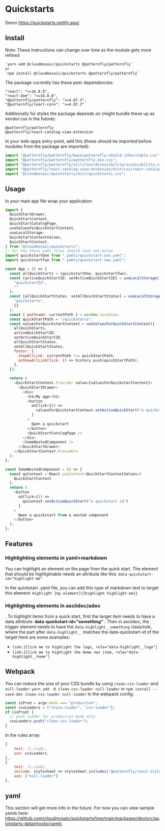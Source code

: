 # Quickstarts

Demo
https://quickstarts.netlify.app/

## Install

Note: These instructions can change over time as the module gets more refined

```bash
`yarn add @cloudmosaic/quickstarts @patternfly/patternfly`
or
`npm install @cloudmosaic/quickstarts @patternfly/patternfly`
```

The package currently has these peer dependencies:

```
"react": ">=16.8.0",
"react-dom": ">=16.8.0",
"@patternfly/patternfly": ">=4.87.3",
"@patternfly/react-core": ">=4.97.2"
```

Additionally for styles the package depends on (might bundle these up as vendor.css in the future):

```
@patternfly/patternfly
@patternfly/react-catalog-view-extension
```

In your web-apps entry point, add this (these should be imported before modules from the package are imported):

```js
import "@patternfly/patternfly/base/patternfly-shield-inheritable.css";
import "@patternfly/patternfly/patternfly.min.css";
import "@patternfly/patternfly/utilities/Accessibility/accessibility.css";
import "@patternfly/react-catalog-view-extension/dist/css/react-catalog-view-extension.css";
import "@cloudmosaic/quickstarts/dist/quickstarts.css";
```

## Usage

In your main app file wrap your application:

```js
import {
  QuickStartDrawer,
  QuickStartContext,
  QuickStartCatalogPage,
  useValuesForQuickStartContext,
  useLocalStorage,
  QuickStartContextValues,
  QuickStartContext,
} from "@cloudmosaic/quickstarts";
// for how these yaml files should look see below
import quickstartOne from ".yamls/quickstart-one.yaml";
import quickstartTwo from ".yamls/quickstart-two.yaml";

const App = () => {
  const allQuickStarts = [quickstartOne, quickstartTwo];
  const [activeQuickStartID, setActiveQuickStartID] = useLocalStorage(
    "quickstartId",
    ""
  );
  const [allQuickStartStates, setAllQuickStartStates] = useLocalStorage(
    "quickstarts",
    {}
  );
  const { pathname: currentPath } = window.location;
  const quickStartPath = "/quickstarts";
  const valuesForQuickstartContext = useValuesForQuickStartContext({
    allQuickStarts,
    activeQuickStartID,
    setActiveQuickStartID,
    allQuickStartStates,
    setAllQuickStartStates,
    footer: {
      showAllLink: currentPath !== quickStartPath,
      onShowAllLinkClick: () => history.push(quickStartPath),
    },
  });

  return (
    <QuickStartContext.Provider value={valuesForQuickstartContext}>
      <QuickStartDrawer>
        <div>
          <h1>My app</h1>
          <button
            onClick={() =>
              valuesForQuickstartContext.setActiveQuickStart("a quickstart id")
            }
          >
            Open a quickstart
          </button>
          <QuickStartCatalogPage />
        </div>
        <SomeNestedComponent />
      </QuickStartDrawer>
    </QuickStartContext.Provider>
  );
};

const SomeNestedComponent = () => {
  const qsContext = React.useContext<QuickStartContextValues>(
    QuickStartContext
  );
  return (
    <button
      onClick={() =>
        qsContext.setActiveQuickStart("a quickstart id")
      }
    >
      Open a quickstart from a nested component
    </button>
  );
};
```

## Features

### Highlighting elements in yaml+markdown

You can highlight an element on the page from the quick start. The element that should be highlightable needs an attribute like this:
`data-quickstart-id="highlight-me"`

In the quickstart .yaml file, you can add this type of markdown text to target this element:
`Highlight [my element]{{highlight highlight-me}}`

### Highlighting elements in asciidoc/adoc

. To highlight items from a quick start, first the target item needs to have a data attribute: **data-quickstart-id="something"**
. Then in asciidoc, the trigger element needs to have the `data-highlight__something` class/role, where the part after `data-highlight__` matches the data-quickstart-id of the target
Here are some examples:
* `link:[Click me to highlight the logo, role="data-highlight__logo"]`
* `link:[Click me to highlight the Home nav item, role="data-highlight__home"]`

## Webpack

You can reduce the size of your CSS bundle by using `clean-css-loader` and `null-loader`:
`yarn add -D clean-css-loader null-loader` or `npm install --save-dev clean-css-loader null-loader`
In the webpack config:

```js
const isProd = argv.mode === "production";
const cssLoaders = ["style-loader", "css-loader"];
if (isProd) {
  // push loader for production mode only
  cssLoaders.push("clean-css-loader");
}
```

In the rules array:

```js
{
    test: /\.css$/,
    use: cssLoaders,
},
{
    test: /\.css$/,
    include: stylesheet => stylesheet.includes('@patternfly/react-styles/css/'),
    use: ["null-loader"]
},
```

## yaml

This section will get more info in the future. For now you can view sample yamls here:
https://github.com/cloudmosaic/quickstarts/tree/main/packages/dev/src/quickstarts-data/mocks/yamls
